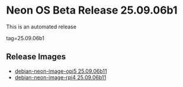 # Neon OS Beta Release 25.09.06b1
This is an automated release

tag=25.09.06b1

## Release Images
- [debian-neon-image-opi5 25.09.06b11](https://download.neonaiservices.com/neon_os/core/rpi4/dev/debian-neon-image-rpi4_2025-09-06_00_52.img.xz)
- [debian-neon-image-rpi4 25.09.06b11](https://download.neonaiservices.com/neon_os/core/rpi4/dev/debian-neon-image-rpi4_2025-09-06_00_52.img.xz)
